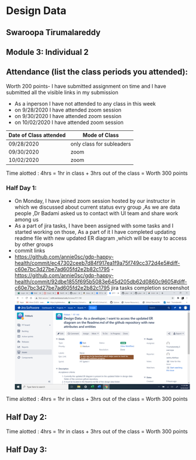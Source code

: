 # Design Data 
## Swaroopa Tirumalareddy
## Module 3: Individual 2
## Attendance (list the class periods you attended):
Worth 200 points- I have submitted assignment on time and I have submitted all the visible links in my submission 
- As a inperson I have not attended to any class in this week 
- on 9/28/2020 I have attended zoom session
- on 9/30/2020 I have attended zoom session
- on 10/02/2020 I have attended zoom session


| Date of Class attended | Mode of Class |
|------------------------|---------------|
| 09/28/2020 | only class for subleaders | 
| 09/30/2020 | zoom |
| 10/02/2020 | zoom | 

Time alotted : 4hrs = 1hr in class + 3hrs out of the class = Worth 300 points

### Half Day 1:
- On Monday, I have joined zoom session hosted by our instructor in which we discussed about current status evry group ,As we are data people ,Dr Badami asked us to contact with UI team and share work among us 
- As a part of jira tasks, I have been assigned with some tasks and I started working on those, As a part of it I have completed updating readme file with new updated ER diagram ,which will be easy to access by other groups
- commit links
- https://github.com/annie0sc/gdp-happy-health/commit/ec47302ceeb7d84f917ea1f9a75f749cc372d4e5#diff-c60e7bc3d27be7ad605fd2e2b82c1795
-https://github.com/annie0sc/gdp-happy-health/commit/92dbe1855f695b5083e645d205db62d0860c9605#diff-c60e7bc3d27be7ad605fd2e2b82c1795
jira tasks completion screenshot
![image](https://github.com/annie0sc/gdp-happy-health/blob/master/Design%20Data/Contributions/swaroopa/Screenshot%20(49).png)

Time alotted : 4hrs = 1hr in class + 3hrs out of the class = Worth 300 points

## Half Day 2:
Time alotted : 4hrs = 1hr in class + 3hrs out of the class = Worth 300 points

 



## Half Day 3:



